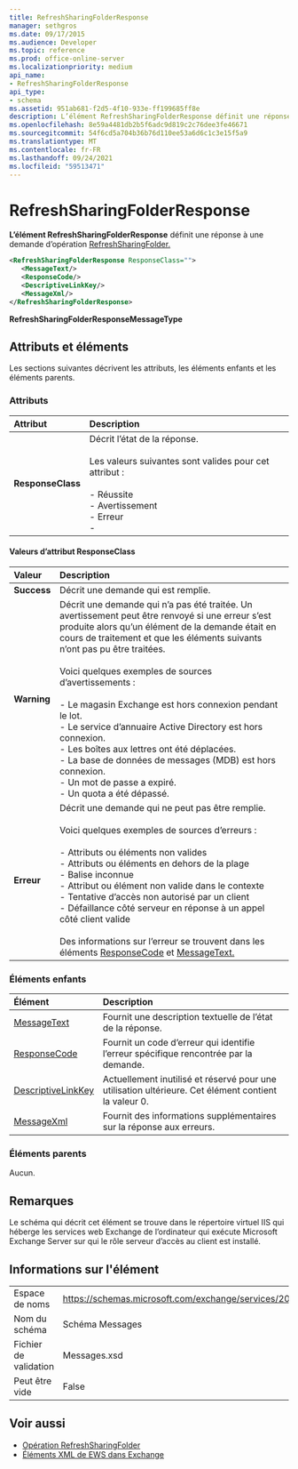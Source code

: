```yaml
---
title: RefreshSharingFolderResponse
manager: sethgros
ms.date: 09/17/2015
ms.audience: Developer
ms.topic: reference
ms.prod: office-online-server
ms.localizationpriority: medium
api_name:
- RefreshSharingFolderResponse
api_type:
- schema
ms.assetid: 951ab681-f2d5-4f10-933e-ff199685ff8e
description: L’élément RefreshSharingFolderResponse définit une réponse à une demande d’opération RefreshSharingFolder.
ms.openlocfilehash: 8e59a4481db2b5f6adc9d819c2c76dee3fe46671
ms.sourcegitcommit: 54f6cd5a704b36b76d110ee53a6d6c1c3e15f5a9
ms.translationtype: MT
ms.contentlocale: fr-FR
ms.lasthandoff: 09/24/2021
ms.locfileid: "59513471"
---
```

# <a name="refreshsharingfolderresponse"></a>RefreshSharingFolderResponse

**L’élément RefreshSharingFolderResponse** définit une réponse à une demande d’opération [RefreshSharingFolder.](refreshsharingfolder-operation.md) 
  
```xml
<RefreshSharingFolderResponse ResponseClass="">
   <MessageText/>
   <ResponseCode/>
   <DescriptiveLinkKey/>
   <MessageXml/>
</RefreshSharingFolderResponse>
```

 **RefreshSharingFolderResponseMessageType**
## <a name="attributes-and-elements"></a>Attributs et éléments

Les sections suivantes décrivent les attributs, les éléments enfants et les éléments parents.
  
### <a name="attributes"></a>Attributs

|**Attribut**|**Description**|
|:-----|:-----|
|**ResponseClass** <br/> | Décrit l’état de la réponse. <br/><br/>Les valeurs suivantes sont valides pour cet attribut :  <br/><br/>- Réussite  <br/>- Avertissement  <br/>- Erreur  <br/>- |
   
#### <a name="responseclass-attribute-values"></a>Valeurs d’attribut ResponseClass

|**Valeur**|**Description**|
|:-----|:-----|
|**Success** <br/> |Décrit une demande qui est remplie.  <br/> |
|**Warning** <br/> | Décrit une demande qui n’a pas été traitée. Un avertissement peut être renvoyé si une erreur s’est produite alors qu’un élément de la demande était en cours de traitement et que les éléments suivants n’ont pas pu être traitées. <br/><br/>Voici quelques exemples de sources d’avertissements : <br/> <br/>- Le magasin Exchange est hors connexion pendant le lot.  <br/>- Le service d’annuaire Active Directory est hors connexion.  <br/>- Les boîtes aux lettres ont été déplacées.  <br/>- La base de données de messages (MDB) est hors connexion.  <br/>- Un mot de passe a expiré.  <br/>- Un quota a été dépassé.  <br/> |
|**Erreur** <br/> | Décrit une demande qui ne peut pas être remplie.<br/><br/> Voici quelques exemples de sources d’erreurs :  <br/><br/>- Attributs ou éléments non valides  <br/>- Attributs ou éléments en dehors de la plage  <br/>- Balise inconnue  <br/>- Attribut ou élément non valide dans le contexte  <br/>- Tentative d’accès non autorisé par un client  <br/>- Défaillance côté serveur en réponse à un appel côté client valide  <br/>  <br/>Des informations sur l’erreur se trouvent dans les éléments [ResponseCode](responsecode.md) et [MessageText.](messagetext.md)  <br/> |
   
### <a name="child-elements"></a>Éléments enfants

|**Élément**|**Description**|
|:-----|:-----|
|[MessageText](messagetext.md) <br/> |Fournit une description textuelle de l’état de la réponse.  <br/> |
|[ResponseCode](responsecode.md) <br/> |Fournit un code d’erreur qui identifie l’erreur spécifique rencontrée par la demande.  <br/> |
|[DescriptiveLinkKey](descriptivelinkkey.md) <br/> |Actuellement inutilisé et réservé pour une utilisation ultérieure. Cet élément contient la valeur 0.  <br/> |
|[MessageXml](messagexml.md) <br/> |Fournit des informations supplémentaires sur la réponse aux erreurs.  <br/> |
   
### <a name="parent-elements"></a>Éléments parents

Aucun.
  
## <a name="remarks"></a>Remarques

Le schéma qui décrit cet élément se trouve dans le répertoire virtuel IIS qui héberge les services web Exchange de l’ordinateur qui exécute Microsoft Exchange Server sur qui le rôle serveur d’accès au client est installé.
  
## <a name="element-information"></a>Informations sur l'élément

|||
|:-----|:-----|
|Espace de noms  <br/> |https://schemas.microsoft.com/exchange/services/2006/messages  <br/> |
|Nom du schéma  <br/> |Schéma Messages  <br/> |
|Fichier de validation  <br/> |Messages.xsd  <br/> |
|Peut être vide  <br/> |False  <br/> |
   
## <a name="see-also"></a>Voir aussi

- [Opération RefreshSharingFolder](refreshsharingfolder-operation.md)
- [Éléments XML de EWS dans Exchange](ews-xml-elements-in-exchange.md)

